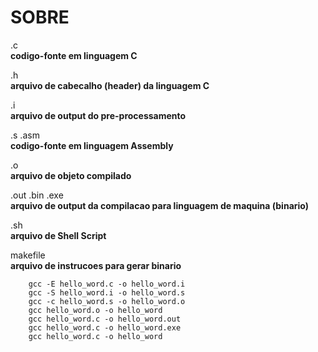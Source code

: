 # SOBRE


.c  
**codigo-fonte em linguagem C**  

.h  
**arquivo de cabecalho (header) da linguagem C**  

.i  
**arquivo de output do pre-processamento**  

.s .asm  
**codigo-fonte em linguagem Assembly**  

.o  
**arquivo de objeto compilado**  

.out .bin .exe  
**arquivo de output da compilacao para linguagem de maquina (binario)**  

.sh  
**arquivo de Shell Script**  

makefile  
**arquivo de instrucoes para gerar binario**  



```
	gcc -E hello_word.c -o hello_word.i  
	gcc -S hello_word.i -o hello_word.s  
	gcc -c hello_word.s -o hello_word.o  
	gcc hello_word.o -o hello_word  
	gcc hello_word.c -o hello_word.out 
	gcc hello_word.c -o hello_word.exe 
	gcc hello_word.c -o hello_word  
```

